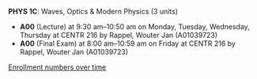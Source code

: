 **PHYS 1C**: Waves, Optics & Modern Physics (3 units)

- **A00** (Lecture) at 9:30 am–10:50 am on Monday, Tuesday, Wednesday, Thursday at CENTR 216 by Rappel, Wouter Jan (A01039723)
- **A00** (Final Exam) at 8:00 am–10:59 am on Friday at CENTR 216 by Rappel, Wouter Jan (A01039723)

[Enrollment numbers over time](./PHYS1C.tsv)

